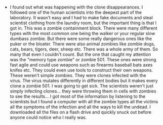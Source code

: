 - I found out what was happening with the clone disappearances. I followed one of the human scientists into the deepest part of the laboratory. It wasn't easy and I had to make fake documents and steal scientist clothing from the laundry room, but the important thing is that I got in. This was a zombie containment block. There were many different types with the most common one being the walker or your regular slow dumbass zombie. But there were some really dangerous ones like the puker or the bloater. There were also animal zombies like zombie dogs, cats, bears, tigers, deer, sheep etc. There was a whole army of them. So many that even I couldn't count. But the one that caught my attention was the "memory type zombie" or zombie 501. These ones were strong fast agile and could use weapons such as firearms baseball bats axes knifes etc. They could even use tools to construct their own weapons. These weren't simple zombies. They were clones infected with the virus. The virus mutates differently in different bodies but it makes every clone a zombie 501. I was going to get sick. The scientists weren't just simply infecting clones... they were throwing them in cells with zombies to see the results... I got most of the information by listening to the scientists but I found a computer with all the zombie types all the victims all the symptoms of the infection and all the ways to kill the undead. I downloaded all the files on a flash drive and quickly snuck out before anyone could notice who I really was.
